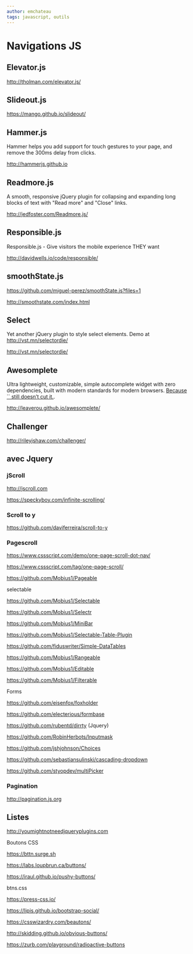 ```yaml
---
author: emchateau
tags: javascript, outils
---
```


# Navigations JS

## Elevator.js
http://tholman.com/elevator.js/

## Slideout.js

https://mango.github.io/slideout/

## Hammer.js

Hammer helps you add support for touch gestures to your page, and remove the 300ms delay from clicks.

http://hammerjs.github.io

## Readmore.js

A smooth, responsive jQuery plugin for collapsing and expanding long blocks of text with "Read more" and "Close" links.

http://jedfoster.com/Readmore.js/

## Responsible.js

Responsible.js - Give visitors the mobile experience THEY want

http://davidwells.io/code/responsible/

## smoothState.js

https://github.com/miguel-perez/smoothState.js?files=1

http://smoothstate.com/index.html

## Select

Yet another jQuery plugin to style select elements. Demo at http://vst.mn/selectordie/

http://vst.mn/selectordie/

## Awesomplete

Ultra lightweight, customizable, simple autocomplete widget with zero dependencies, built with modern standards for modern browsers. [Because `` still doesn’t cut it.](http://lea.verou.me/2015/02/awesomplete-2kb-autocomplete-with-zero-dependencies).

http://leaverou.github.io/awesomplete/

## Challenger

http://rileyjshaw.com/challenger/

## avec Jquery

### jScroll

http://jscroll.com

https://speckyboy.com/infinite-scrolling/

### Scroll to y

https://github.com/daviferreira/scroll-to-y

### Pagescroll

https://www.cssscript.com/demo/one-page-scroll-dot-nav/

https://www.cssscript.com/tag/one-page-scroll/

https://github.com/Mobius1/Pageable

selectable

https://github.com/Mobius1/Selectable

https://github.com/Mobius1/Selectr

https://github.com/Mobius1/MiniBar

https://github.com/Mobius1/Selectable-Table-Plugin

https://github.com/fiduswriter/Simple-DataTables

https://github.com/Mobius1/Rangeable

https://github.com/Mobius1/Editable

https://github.com/Mobius1/Filterable

Forms

https://github.com/eisenfox/foxholder

https://github.com/electerious/formbase

https://github.com/rubentd/dirrty (Jquery)

https://github.com/RobinHerbots/Inputmask

https://github.com/jshjohnson/Choices

https://github.com/sebastiansulinski/cascading-dropdown

https://github.com/styopdev/multiPicker

### Pagination

http://pagination.js.org

## Listes

http://youmightnotneedjqueryplugins.com



Boutons CSS

https://bttn.surge.sh

https://labs.loupbrun.ca/buttons/

https://iraul.github.io/pushy-buttons/

btns.css

https://press-css.io/

https://lipis.github.io/bootstrap-social/

https://csswizardry.com/beautons/

http://skidding.github.io/obvious-buttons/

https://zurb.com/playground/radioactive-buttons